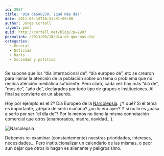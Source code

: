 ```yaml
---
id: 2987
title: 'Día de&#8230; ¡qué más da!'
date: 2011-03-18T10:51:01+00:00
author: Jorge Cortell
layout: post
guid: http://cortell.net/blog/?p=2987
permalink: /2011/03/18/dia-de-que-mas-da/
categories:
  - General
  - Noticias
  - Rants
  - Sociedad y polí­tica
---
```

Se supone que los &#8220;día internacional de&#8221;, &#8220;día europeo de&#8221;, etc se crearon para llamar la atención de la población sobre un tema o problema que no recibía atención mediática suficiente. Pero claro, cada vez hay más &#8220;día de&#8221;, &#8220;mes de&#8221;, &#8220;año de&#8221;, declarados por todo tipo de grupos e instituciones. Al final se convierte en un absurdo.

Hoy por ejemplo es el 2º Día Europeo de la [Narcolepsia](http://www.narcolepsia.org/). ¿Y qué? Si el tema es importante, ¿dejará de serlo mañana? ¿no lo era ayer? Y si no lo es ¿pasa a serlo por ser &#8220;el día de&#8221;? Por lo menos no tiene la misma connotación comercial que otros (enamorados, madre, navidad&#8230;).

<img class="aligncenter" src="http://www.narcolepsia.org/resources/_wsb_317x407_cataplexy-statue.jpg" alt="Narcolepsia" />

Debemos re-examinar (constantemente) nuestras prioridades, intereses, necesidades&#8230; Pero institucionalizar un calendario de las mismas, o peor aun dejar que otros lo hagan es alienante y peligrosísimo.